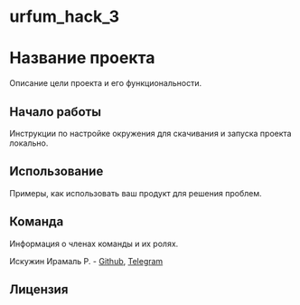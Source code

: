 # urfum_hack_3
# Название проекта

Описание цели проекта и его функциональности.

## Начало работы

Инструкции по настройке окружения для скачивания и запуска проекта локально.

## Использование

Примеры, как использовать ваш продукт для решения проблем.

## Команда

Информация о членах команды и их ролях.

Искужин Ирамаль Р. - [Github](https://github.com/Lemeri02), [Telegram](https://t.me/lemeri)


## Лицензия
